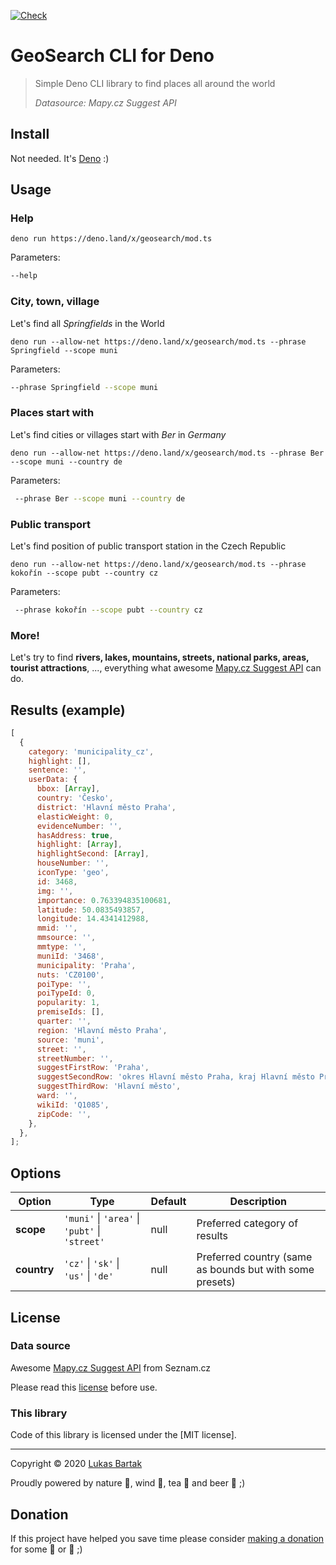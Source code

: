 [![Check](https://github.com/bartholomej/geosearch-deno/workflows/Check/badge.svg)](https://github.com/bartholomej/geosearch-deno/actions?query=workflow%3ACheck)

# GeoSearch CLI for Deno

> Simple Deno CLI library to find places all around the world
>
> _Datasource: Mapy.cz Suggest API_

## Install

Not needed. It's [Deno](https://deno.land/) :)

## Usage

### Help

```console
deno run https://deno.land/x/geosearch/mod.ts
```

Parameters:

```bash
--help
```

### City, town, village

Let's find all _Springfields_ in the World

```console
deno run --allow-net https://deno.land/x/geosearch/mod.ts --phrase Springfield --scope muni
```

Parameters:

```bash
--phrase Springfield --scope muni
```

### Places start with

Let's find cities or villages start with _Ber_ in _Germany_

```console
deno run --allow-net https://deno.land/x/geosearch/mod.ts --phrase Ber --scope muni --country de
```

Parameters:

```bash
 --phrase Ber --scope muni --country de
```

### Public transport

Let's find position of public transport station in the Czech Republic

```console
deno run --allow-net https://deno.land/x/geosearch/mod.ts --phrase kokořín --scope pubt --country cz
```

Parameters:

```bash
 --phrase kokořín --scope pubt --country cz
```

### More!

Let's try to find **rivers, lakes, mountains, streets, national parks, areas, tourist attractions**, ..., everything what awesome [Mapy.cz Suggest API](https://api.mapy.cz/view?page=suggestadv) can do.

## Results (example)

```javascript
[
  {
    category: 'municipality_cz',
    highlight: [],
    sentence: '',
    userData: {
      bbox: [Array],
      country: 'Česko',
      district: 'Hlavní město Praha',
      elasticWeight: 0,
      evidenceNumber: '',
      hasAddress: true,
      highlight: [Array],
      highlightSecond: [Array],
      houseNumber: '',
      iconType: 'geo',
      id: 3468,
      img: '',
      importance: 0.763394835100681,
      latitude: 50.0835493857,
      longitude: 14.4341412988,
      mmid: '',
      mmsource: '',
      mmtype: '',
      muniId: '3468',
      municipality: 'Praha',
      nuts: 'CZ0100',
      poiType: '',
      poiTypeId: 0,
      popularity: 1,
      premiseIds: [],
      quarter: '',
      region: 'Hlavní město Praha',
      source: 'muni',
      street: '',
      streetNumber: '',
      suggestFirstRow: 'Praha',
      suggestSecondRow: 'okres Hlavní město Praha, kraj Hlavní město Praha, Česko',
      suggestThirdRow: 'Hlavní město',
      ward: '',
      wikiId: 'Q1085',
      zipCode: '',
    },
  },
];
```

## Options

| Option      | Type                                           | Default | Description                                              |
| ----------- | ---------------------------------------------- | ------- | -------------------------------------------------------- |
| **scope**   | `'muni'` \| `'area'` \| `'pubt'` \| `'street'` | null    | Preferred category of results                            |
| **country** | `'cz'` \| `'sk'` \| `'us'` \| `'de'`           | null    | Preferred country (same as bounds but with some presets) |

## License

### Data source

Awesome [Mapy.cz Suggest API](https://api.mapy.cz/view?page=suggestadv) from Seznam.cz

Please read this [license](https://api.mapy.cz/#pact) before use.

### This library

Code of this library is licensed under the [MIT license].

---


Copyright &copy; 2020 [Lukas Bartak](http://bartweb.cz)

Proudly powered by nature 🗻, wind 💨, tea 🍵 and beer 🍺 ;)

## Donation

If this project have helped you save time please consider [making a donation](https://github.com/sponsors/bartholomej) for some 🍺 or 🍵 ;)
